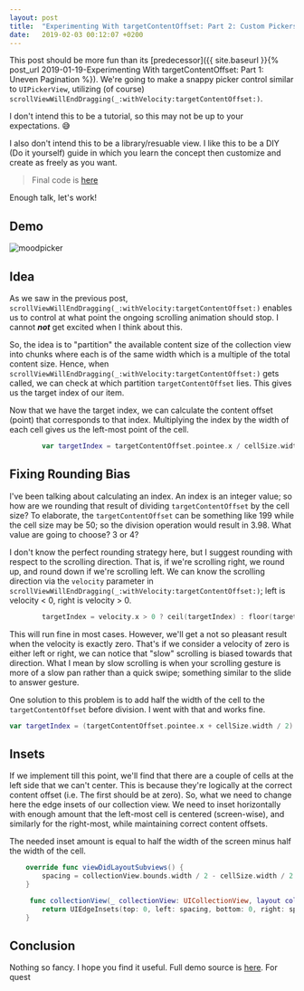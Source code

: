 ```yaml
---
layout: post
title:  "Experimenting With targetContentOffset: Part 2: Custom Pickers"
date:   2019-02-03 00:12:07 +0200
---
```


This post should be more fun than its [predecessor]({{ site.baseurl }}{% post_url 2019-01-19-Experimenting With targetContentOffset: Part 1: Uneven Pagination %}). We're going to make a snappy picker control similar to `UIPickerView`, utilizing (of course) `scrollViewWillEndDragging(_:withVelocity:targetContentOffset:)`.

I don't intend this to be a tutorial, so this may not be up to your expectations. 😅

I also don't intend this to be a library/resuable view. I like this to be a DIY (Do it yourself) guide in which you learn the concept then customize and create as freely as you want.

> Final code is [here](https://github.com/ahmedk92/MoodPickerDemo)

Enough talk, let's work!

## Demo

![moodpicker]({{site.url}}/assets/moodpicker.gif)

## Idea

As we saw in the previous post, `scrollViewWillEndDragging(_:withVelocity:targetContentOffset:)` enables us to control at what point the ongoing scrolling animation should stop. I cannot ***not*** get excited when I think about this.

So, the idea is to "partition" the available content size of the collection view into chunks where each is of the same width which is a multiple of the total content size. Hence, when `scrollViewWillEndDragging(_:withVelocity:targetContentOffset:)` gets called, we can check at which partition `targetContentOffset` lies. This gives us the target index of our item.

Now that we have the target index, we can calculate the content offset (point) that corresponds to that index. Multiplying the index by the width of each cell gives us the left-most point of the cell.

```swift
        var targetIndex = targetContentOffset.pointee.x / cellSize.width
```

## Fixing Rounding Bias

I've been talking about calculating an index. An index is an integer value; so how are we rounding that result of dividing `targetContentOffset` by the cell size? To elaborate, the `targetContentOffset` can be something like 199 while the cell size may be 50; so the division operation would result in 3.98. What value are going to choose? 3 or 4?

I don't know the perfect rounding strategy here, but I suggest rounding with respect to the scrolling direction. That is, if we're scrolling right, we round up, and round down if we're scrolling left. We can know the scrolling direction via the `velocity` parameter in `scrollViewWillEndDragging(_:withVelocity:targetContentOffset:)`; left is velocity < 0, right is velocity > 0.

```swift
        targetIndex = velocity.x > 0 ? ceil(targetIndex) : floor(targetIndex)
```

This will run fine in most cases. However, we'll get a not so pleasant result when the velocity is exactly zero. That's if we consider a velocity of zero is either left or right, we can notice that "slow" scrolling is biased towards that direction. What I mean by slow scrolling is when your scrolling gesture is more of a slow pan rather than a quick swipe; something similar to the slide to answer gesture.

One solution to this problem is to add half the width of the cell to the `targetContentOffset` before division. I went with that and works fine.

```swift
var targetIndex = (targetContentOffset.pointee.x + cellSize.width / 2) / cellSize.width
```

## Insets

If we implement till this point, we'll find that there are a couple of cells at the left side that we can't center. This is because they're logically at the correct content offset (i.e. The first should be at zero). So, what we need to change here the edge insets of our collection view. We need to inset horizontally with enough amount that the left-most cell is centered (screen-wise), and similarly for the right-most, while maintaining correct content offsets.

The needed inset amount is equal to half the width of the screen minus half the width of the cell.

```swift
    override func viewDidLayoutSubviews() {
        spacing = collectionView.bounds.width / 2 - cellSize.width / 2
    }

     func collectionView(_ collectionView: UICollectionView, layout collectionViewLayout: UICollectionViewLayout, insetForSectionAt section: Int) -> UIEdgeInsets {
        return UIEdgeInsets(top: 0, left: spacing, bottom: 0, right: spacing)
    }
```

## Conclusion

Nothing so fancy. I hope you find it useful. Full demo source is [here](https://github.com/ahmedk92/MoodPickerDemo). For quest